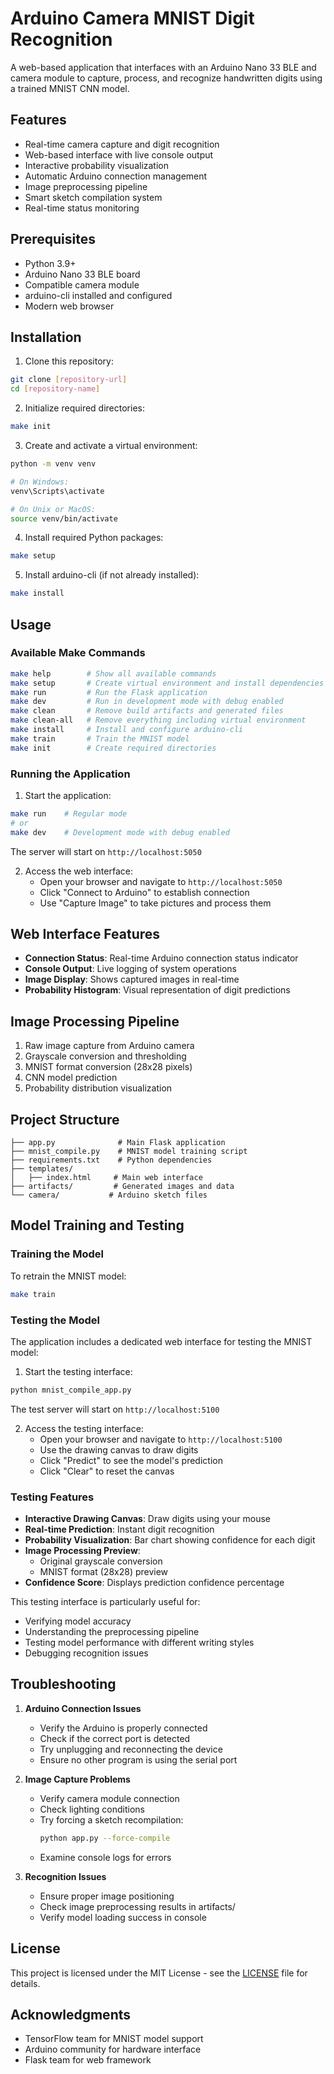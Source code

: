 # Arduino Camera MNIST Digit Recognition

A web-based application that interfaces with an Arduino Nano 33 BLE and camera module to capture, process, and recognize handwritten digits using a trained MNIST CNN model.

## Features

- Real-time camera capture and digit recognition
- Web-based interface with live console output
- Interactive probability visualization
- Automatic Arduino connection management
- Image preprocessing pipeline
- Smart sketch compilation system
- Real-time status monitoring

## Prerequisites

- Python 3.9+
- Arduino Nano 33 BLE board
- Compatible camera module
- arduino-cli installed and configured
- Modern web browser

## Installation

1. Clone this repository:
```bash
git clone [repository-url]
cd [repository-name]
```

2. Initialize required directories:
```bash
make init
```

3. Create and activate a virtual environment:
```bash
python -m venv venv

# On Windows:
venv\Scripts\activate

# On Unix or MacOS:
source venv/bin/activate
```

4. Install required Python packages:
```bash
make setup
```

5. Install arduino-cli (if not already installed):
```bash
make install
```

## Usage

### Available Make Commands

```bash
make help        # Show all available commands
make setup       # Create virtual environment and install dependencies
make run         # Run the Flask application
make dev         # Run in development mode with debug enabled
make clean       # Remove build artifacts and generated files
make clean-all   # Remove everything including virtual environment
make install     # Install and configure arduino-cli
make train       # Train the MNIST model
make init        # Create required directories
```

### Running the Application

1. Start the application:
```bash
make run    # Regular mode
# or
make dev    # Development mode with debug enabled
```
The server will start on `http://localhost:5050`

2. Access the web interface:
   - Open your browser and navigate to `http://localhost:5050`
   - Click "Connect to Arduino" to establish connection
   - Use "Capture Image" to take pictures and process them

## Web Interface Features

- **Connection Status**: Real-time Arduino connection status indicator
- **Console Output**: Live logging of system operations
- **Image Display**: Shows captured images in real-time
- **Probability Histogram**: Visual representation of digit predictions

## Image Processing Pipeline

1. Raw image capture from Arduino camera
2. Grayscale conversion and thresholding
3. MNIST format conversion (28x28 pixels)
4. CNN model prediction
5. Probability distribution visualization

## Project Structure
```
├── app.py              # Main Flask application
├── mnist_compile.py    # MNIST model training script
├── requirements.txt    # Python dependencies
├── templates/         
│   ├── index.html     # Main web interface
├── artifacts/         # Generated images and data
└── camera/           # Arduino sketch files
```

## Model Training and Testing

### Training the Model
To retrain the MNIST model:
```bash
make train
```

### Testing the Model
The application includes a dedicated web interface for testing the MNIST model:

1. Start the testing interface:
```bash
python mnist_compile_app.py
```
The test server will start on `http://localhost:5100`

2. Access the testing interface:
   - Open your browser and navigate to `http://localhost:5100`
   - Use the drawing canvas to draw digits
   - Click "Predict" to see the model's prediction
   - Click "Clear" to reset the canvas

### Testing Features
- **Interactive Drawing Canvas**: Draw digits using your mouse
- **Real-time Prediction**: Instant digit recognition
- **Probability Visualization**: Bar chart showing confidence for each digit
- **Image Processing Preview**: 
  - Original grayscale conversion
  - MNIST format (28x28) preview
- **Confidence Score**: Displays prediction confidence percentage

This testing interface is particularly useful for:
- Verifying model accuracy
- Understanding the preprocessing pipeline
- Testing model performance with different writing styles
- Debugging recognition issues

## Troubleshooting

1. **Arduino Connection Issues**
   - Verify the Arduino is properly connected
   - Check if the correct port is detected
   - Try unplugging and reconnecting the device
   - Ensure no other program is using the serial port

2. **Image Capture Problems**
   - Verify camera module connection
   - Check lighting conditions
   - Try forcing a sketch recompilation:
     ```bash
     python app.py --force-compile
     ```
   - Examine console logs for errors

3. **Recognition Issues**
   - Ensure proper image positioning
   - Check image preprocessing results in artifacts/
   - Verify model loading success in console

## License

This project is licensed under the MIT License - see the [LICENSE](LICENSE) file for details.

## Acknowledgments

- TensorFlow team for MNIST model support
- Arduino community for hardware interface
- Flask team for web framework
